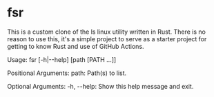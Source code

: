 # fsr
This is a custom clone of the ls linux utility written in Rust. There is no reason to use this, it's a simple project to serve as a starter project for getting to know Rust and use of GitHub Actions.

Usage: fsr [-h|--help] [path [PATH ...]]

Positional Arguments:
path: Path(s) to list.

Optional Arguments:
-h, --help: Show this help message and exit.
